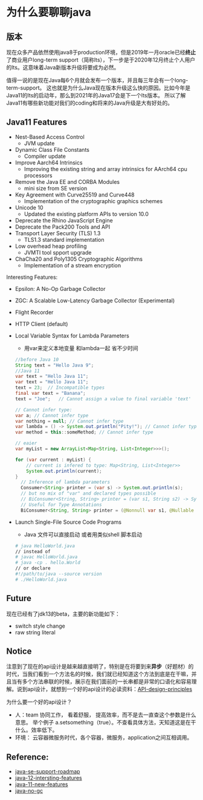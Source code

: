 # 为什么要聊聊java

## 版本
现在众多产品依然使用java8于production环境，但是2019年一月oracle已经**终止**了商业用户long-term support（简称lts），下一步是于2020年12月终止个人用户的lts。这意味着Java新版本升级将要成为必然。

值得一说的是现在Java每6个月就会发布一个版本，并且每三年会有一个long-term-support。 这也就是为什么Java现在版本升级这么快的原因。比如今年是Java11的lts的启动年，那么到2021年的Java17会是下一个lts版本。 所以了解Java11有哪些新功能对我们的coding和将来的Java升级是大有好处的。

## Java11 Features

- Nest-Based Access Control
  - JVM update
- Dynamic Class File Constants
  - Compiler update
- Improve Aarch64 Intrinsics
  - Improving the existing string and array intrinsics for AArch64 cpu processors 
- Remove the Java EE and CORBA Modules
  - mini size from SE version
- Key Agreement with Curve25519 and Curve448
  - Implementation of the cryptographic graphics schemes
- Unicode 10
  - Updated the existing platform APIs to version 10.0 
- Deprecate the Rhino JavaScript Engine
- Deprecate the Pack200 Tools and API
- Transport Layer Security (TLS) 1.3
   - TLS1.3 standard implementation
- Low overhead heap profiling
  - JVMTI tool spport upgrade
- ChaCha20 and Poly1305 Cryptographic Algorithms
  - Implementation of a stream encryption 

Interesting Features:

- Epsilon: A No-Op Garbage Collector
- ZGC: A Scalable Low-Latency Garbage Collector 
(Experimental)
- Flight Recorder
- HTTP Client (default)
- Local Variable Syntax for Lambda Parameters
  - 用var来定义本地变量 和lambda一起 省不少时间
  ```java
  //before Java 10
  String text = "Hello Java 9";
  //Java 11
  var text = "Hello Java 11";
  var text = "Hello Java 11";
  text = 23;  // Incompatible types
  final var text = "Banana";
  text = "Joe";   // Cannot assign a value to final variable 'text'

  // Cannot infer type:
  var a; // Cannot infer type
  var nothing = null; // Cannot infer type
  var lambda = () -> System.out.println("Pity!"); // Cannot infer type
  var method = this::someMethod; // Cannot infer type

  // eaier
  var myList = new ArrayList<Map<String, List<Integer>>>();

  for (var current : myList) {
      // current is infered to type: Map<String, List<Integer>>
      System.out.println(current);
  }
    // Inference of lambda parameters
	Consumer<String> printer = (var s) -> System.out.println(s); 
	// but no mix of "var" and declared types possible
	// BiConsumer<String, String> printer = (var s1, String s2) -> System.out.println(s1 + " " + s2);
	// Useful for Type Annotations
	BiConsumer<String, String> printer = (@Nonnull var s1, @Nullable var s2) -> System.out.println(s1 + (s2 == null ? "" : " " + s2));
  ```

- Launch Single-File Source Code Programs
  - Java 文件可以直接启动 或者用类似shell 脚本启动
  ```bash
  # java HelloWorld.java
  // instead of
  # javac HelloWorld.java
  # java -cp . hello.World
  // or declare 
  #!/path/to/java --source version
  # ./HelloWorld.java
  ```



## Future
现在已经有了jdk13的beta，主要的新功能如下：
- switch style change
- raw string literal

## Notice
注意到了现在的api设计是越来越直接明了，特别是在将要到来**异步**（好题材）的时代，当我们看到一个方法名的时候，我们就已经知道这个方法到底是在干嘛，并且当有多个方法串联的时候，展示在我们面前的一长串都是非常的口语化和容易理解。说到api设计，就想到一个好的api设计的必读资料：[API-design-principles](https://wiki.qt.io/API_Design_Principles)

为什么要一个好的api设计？
- 人：team 协同工作， 看着舒服， 提高效率，而不是去一直查这个参数是什么意思。
举个例子 a.setsomething（true）。不查看具体方法，天知道这是在干什么。效率低下。
- 环境： 云容器微服务时代，各个容器，微服务，application之间互相调用。

## Reference:
- [java-se-support-roadmap](https://www.oracle.com/technetwork/java/java-se-support-roadmap.html)
- [java-12-intersting-features](https://dzone.com/articles/interesting-jdk-12-features-to-watch-out-for)
- [java-11-new-features](https://codingcompiler.com/17-new-features-in-java-11-jdk-11-features/)
- [java-no-gc](https://www.infoq.com/news/2017/03/java-epsilon-gc)
